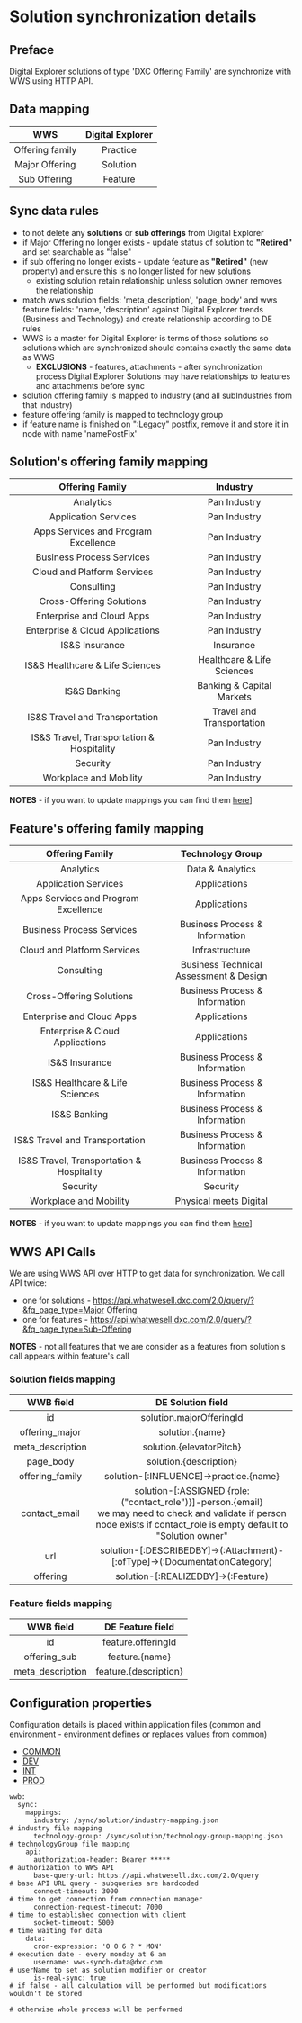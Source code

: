 # Solution synchronization details

## Preface

Digital Explorer solutions of type 'DXC Offering Family' are synchronize with WWS using HTTP API.

## Data mapping

| WWS              | Digital Explorer   | 
|:----------------:|:------------------:|
| Offering family  | Practice           |
| Major Offering   | Solution           |
| Sub Offering     | Feature            |


## Sync data rules

- to not delete any **solutions** or **sub offerings** from Digital Explorer
- if Major Offering no longer exists - update status of solution to **"Retired"** and set searchable as "false"
- if sub offering no longer exists - update feature as **"Retired"** (new property) and ensure this is no longer listed for new solutions
  - existing solution retain relationship unless solution owner removes the relationship
- match wws solution fields: 'meta_description', 'page_body'  and wws feature fields: 'name, 'description' against Digital Explorer trends (Business and Technology) and create relationship 
according to DE rules
- WWS is a master for Digital Explorer is terms of those solutions so solutions which are synchronized should contains exactly the same data as WWS
  -  **EXCLUSIONS**  - features, attachments - after synchronization process Digital Explorer Solutions may have relationships to features and attachments before sync
- solution offering family is mapped to industry (and all subIndustries from that industry)
- feature offering family is mapped to technology group
- if feature name is finished on ":Legacy" postfix, remove it and store it in node with name 'namePostFix'
    

## Solution's offering family mapping


| Offering Family                               | Industry                   | 
|:---------------------------------------------:|:--------------------------------------:|
| Analytics                                     | Pan Industry                           |
| Application Services                          | Pan Industry                           |
| Apps Services and Program Excellence          | Pan Industry                           |
| Business Process Services                     | Pan Industry                           |
| Cloud and Platform Services                   | Pan Industry                           |
| Consulting                                    | Pan Industry                           |
| Cross-Offering Solutions                      | Pan Industry                           |
| Enterprise and Cloud Apps                     | Pan Industry                           |
| Enterprise & Cloud Applications               | Pan Industry                           |
| IS&S Insurance                                | Insurance                              |
| IS&S Healthcare & Life Sciences               | Healthcare & Life Sciences             |
| IS&S Banking                                  | Banking & Capital Markets              |
| IS&S Travel and Transportation                | Travel and Transportation              |
| IS&S Travel, Transportation &amp; Hospitality | Pan Industry                           |
| Security                                      | Pan Industry                           |
| Workplace and Mobility                        | Pan Industry                           |


**NOTES** - if you want to update mappings you can find them [here](https://github.houston.entsvcs.net/WWBGraph/wwb-app/blob/master/src/main/resources/sync/solution/industry-mapping.json)]

## Feature's offering family mapping


| Offering Family                               | Technology Group                       | 
|:---------------------------------------------:|:--------------------------------------:|
| Analytics                                     | Data & Analytics                       |
| Application Services                          | Applications                           |
| Apps Services and Program Excellence          | Applications                           |
| Business Process Services                     | Business Process & Information         |
| Cloud and Platform Services                   | Infrastructure                         |
| Consulting                                    | Business Technical Assessment & Design |
| Cross-Offering Solutions                      | Business Process & Information         |
| Enterprise and Cloud Apps                     | Applications                           |
| Enterprise & Cloud Applications               | Applications                           |
| IS&S Insurance                                | Business Process & Information         |
| IS&S Healthcare & Life Sciences               | Business Process & Information         |
| IS&S Banking                                  | Business Process & Information         |
| IS&S Travel and Transportation                | Business Process & Information         |
| IS&S Travel, Transportation &amp; Hospitality | Business Process & Information         |
| Security                                      | Security                               |
| Workplace and Mobility                        | Physical meets Digital                 |


**NOTES** - if you want to update mappings you can find them [here](https://github.houston.entsvcs.net/WWBGraph/wwb-app/blob/master/src/main/resources/sync/solution/technology-group-mapping.json)]


## WWS API Calls

We are using WWS API over HTTP to get data for synchronization. We call API twice:
 - one for solutions - https://api.whatwesell.dxc.com/2.0/query/?&fq_page_type=Major Offering
 - one for features  - https://api.whatwesell.dxc.com/2.0/query/?&fq_page_type=Sub-Offering
 
**NOTES** - not all features that we are consider as a features from solution's call appears within feature's call

### Solution fields mapping

| WWB field                 | DE Solution field                                                         |   
|:-------------------------:|:-------------------------------------------------------------------------:|
| id                        | solution.majorOfferingId                                                  |
| offering_major            | solution.{name}                                                           |
| meta_description          | solution.{elevatorPitch}                                                  |
| page_body                 | solution.{description}                                                    |
| offering_family           | solution-[:INFLUENCE]->practice.{name}                                    |
| contact_email             | solution-[:ASSIGNED {role:("contact_role")}]-person.{email}<br> we may need to check and validate if person node exists if contact_role is empty default to "Solution owner" |
| url                       | solution-[:DESCRIBEDBY]->(:Attachment)-[:ofType]->(:DocumentationCategory)|
| offering                  | solution-[:REALIZEDBY]->(:Feature)                                        |

### Feature fields mapping

| WWB field                 | DE Feature field                                                          |   
|:-------------------------:|:-------------------------------------------------------------------------:|
| id                        | feature.offeringId                                                        |
| offering_sub              | feature.{name}                                                            |
| meta_description          | feature.{description}                                                     |

## Configuration properties

Configuration details is placed within application files (common and environment - environment defines or replaces values from common) 

- [COMMON](https://github.houston.entsvcs.net/WWBGraph/wwb-app/blob/master/src/main/resources/application.yml) 
- [DEV](https://github.houston.entsvcs.net/WWBGraph/wwb-app/blob/master/src/main/resources/application-dev.yml)
- [INT](https://github.houston.entsvcs.net/WWBGraph/wwb-app/blob/master/src/main/resources/application-int.yml)
- [PROD](https://github.houston.entsvcs.net/WWBGraph/wwb-app/blob/master/src/main/resources/application-prod.yml)

```
wwb:
  sync:
    mappings:
      industry: /sync/solution/industry-mapping.json                        # industry file mapping
      technology-group: /sync/solution/technology-group-mapping.json        # technologyGroup file mapping
    api:
      authorization-header: Bearer *****                                    # authorization to WWS API
      base-query-url: https://api.whatwesell.dxc.com/2.0/query              # base API URL query - subqueries are hardcoded
      connect-timeout: 3000                                                 # time to get connection from connection manager
      connection-request-timeout: 7000                                      # time to established connection with client 
      socket-timeout: 5000                                                  # time waiting for data
    data:
      cron-expression: '0 0 6 ? * MON'                                      # execution date - every monday at 6 am          
      username: wws-synch-data@dxc.com                                      # userName to set as solution modifier or creator
      is-real-sync: true                                                    # if false - all calculation will be performed but modifications wouldn't be stored
                                                                            # otherwise whole process will be performed 
```